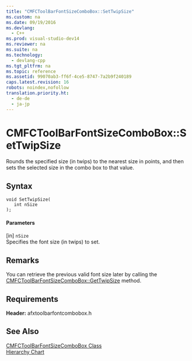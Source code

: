 ```yaml
---
title: "CMFCToolBarFontSizeComboBox::SetTwipSize"
ms.custom: na
ms.date: 09/19/2016
ms.devlang: 
  - C++
ms.prod: visual-studio-dev14
ms.reviewer: na
ms.suite: na
ms.technology: 
  - devlang-cpp
ms.tgt_pltfrm: na
ms.topic: reference
ms.assetid: 99070ab3-ff6f-4ce5-8747-7a2b9f240189
caps.latest.revision: 16
robots: noindex,nofollow
translation.priority.ht: 
  - de-de
  - ja-jp
---
```

# CMFCToolBarFontSizeComboBox::SetTwipSize
Rounds the specified size (in twips) to the nearest size in points, and then sets the selected size in the combo box to that value.  
  
## Syntax  
  
```  
void SetTwipSize(  
   int nSize   
);  
```  
  
#### Parameters  
 [in] `nSize`  
 Specifies the font size (in twips) to set.  
  
## Remarks  
 You can retrieve the previous valid font size later by calling the [CMFCToolBarFontSizeComboBox::GetTwipSize](../vs140/CMFCToolBarFontSizeComboBox--GetTwipSize.md) method.  
  
## Requirements  
 **Header:** afxtoolbarfontcombobox.h  
  
## See Also  
 [CMFCToolBarFontSizeComboBox Class](../vs140/CMFCToolBarFontSizeComboBox-Class.md)   
 [Hierarchy Chart](../vs140/Hierarchy-Chart.md)